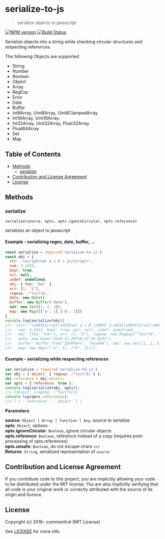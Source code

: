 # serialize-to-js

> serialize objects to javascript

[![NPM version](https://badge.fury.io/js/serialize-to-js.svg)](https://www.npmjs.com/package/serialize-to-js/)
[![Build Status](https://secure.travis-ci.org/commenthol/serialize-to-js.svg?branch=master)](https://travis-ci.org/commenthol/serialize-to-js)

Serialize objects into a string while checking circular structures and respecting references.

The following Objects are supported

- String
- Number
- Boolean
- Object
- Array
- RegExp
- Error
- Date
- Buffer
- Int8Array, Uint8Array, Uint8ClampedArray
- Int16Array, Uint16Array
- Int32Array, Uint32Array, Float32Array
- Float64Array
- Set
- Map

## Table of Contents

<!-- !toc (minlevel=2 omit="Table of Contents") -->

* [Methods](#methods)
  * [serialize](#serialize)
* [Contribution and License Agreement](#contribution-and-license-agreement)
* [License](#license)

<!-- toc! -->

## Methods

### serialize

`serialize(source, opts, opts.ignoreCircular, opts.reference)`

serializes an object to javascript

#### Example - serializing regex, date, buffer, ...

```js
const serialize = require('serialize-to-js')
const obj = {
  str: '<script>var a = 0 > 1</script>',
  num: 3.1415,
  bool: true,
  nil: null,
  undef: undefined,
  obj: { foo: 'bar' },
  arr: [1, '2'],
  regexp: /^test?$/,
  date: new Date(),
  buffer: new Buffer('data'),
  set: new Set([1, 2, 3]),
  map: new Map([['a': 1],['b': 2]])
}
console.log(serialize(obj))
//> '{str: "\u003Cscript\u003Evar a = 0 \u003E 1\u003C\u002Fscript\u003E",
//>   num: 3.1415, bool: true, nil: null, undef: undefined,
//>   obj: {foo: "bar"}, arr: [1, "2"], regexp: new RegExp("^test?$", ""),
//>   date: new Date("2019-12-29T10:37:36.613Z"),
//>   buffer: Buffer.from("ZGF0YQ==", "base64"), set: new Set([1, 2, 3]),
//>   map: new Map([["a", 1], ["b", 2]])}'
```

#### Example - serializing while respecting references

```js
var serialize = require('serialize-to-js')
var obj = { object: { regexp: /^test?$/ } };
obj.reference = obj.object;
var opts = { reference: true };
console.log(serialize(obj, opts));
//> {object: {regexp: /^test?$/}}
console.log(opts.references);
//> [ [ '.reference', '.object' ] ]
```

**Parameters**

**source**: `Object | Array | function | Any`, source to serialize  
**opts**: `Object`, options  
**opts.ignoreCircular**: `Boolean`, ignore circular objects  
**opts.reference**: `Boolean`, reference instead of a copy (requires post-processing of opts.references)  
**opts.unsafe**: `Boolean`, do not escape chars `<>/`  
**Returns**: `String`, serialized representation of `source`


## Contribution and License Agreement

If you contribute code to this project, you are implicitly allowing your
code to be distributed under the MIT license. You are also implicitly
verifying that all code is your original work or correctly attributed
with the source of its origin and licence.

## License

Copyright (c) 2016- commenthol (MIT License)

See [LICENSE][] for more info.

[LICENSE]: ./LICENSE
